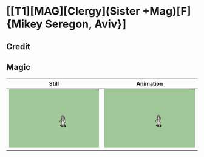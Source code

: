 # [\[T1\]\[MAG\]\[Clergy\]\(Sister +Mag\)\[F\]{Mikey Seregon, Aviv}]

## Credit


	
## Magic

| Still | Animation |
| :---: | :-------: |
| ![Magic still](./Magic_000.png) | ![Magic animation](./Magic.gif) |
